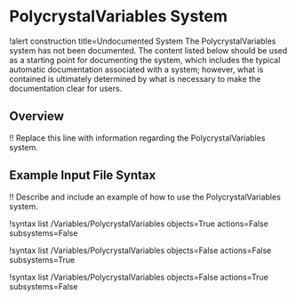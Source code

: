 # PolycrystalVariables System

!alert construction title=Undocumented System
The PolycrystalVariables system has not been documented. The content listed below should be used as a starting
point for documenting the system, which includes the typical automatic documentation associated with
a system; however, what is contained is ultimately determined by what is necessary to make the
documentation clear for users.

## Overview

!! Replace this line with information regarding the PolycrystalVariables system.

## Example Input File Syntax

!! Describe and include an example of how to use the PolycrystalVariables system.

!syntax list /Variables/PolycrystalVariables objects=True actions=False subsystems=False

!syntax list /Variables/PolycrystalVariables objects=False actions=False subsystems=True

!syntax list /Variables/PolycrystalVariables objects=False actions=True subsystems=False
